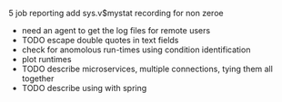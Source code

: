 5  job reporting add sys.v$mystat recording for non zeroe


* need an agent to get the log files for remote users
* TODO escape double quotes in text fields 
* check for anomolous run-times using condition identification
* plot runtimes
* TODO describe microservices, multiple connections, tying them all together
* TODO describe using with spring 
